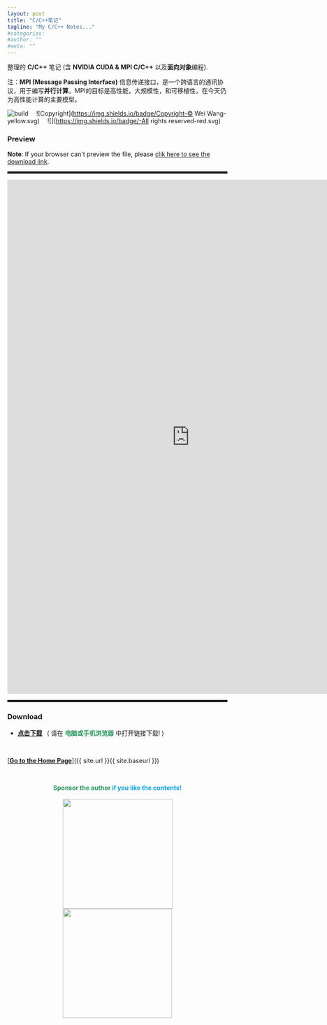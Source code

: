 ```yaml
---
layout: post
title: "C/C++笔记"
tagline: "My C/C++ Notes..."
#categories: 
#author: ""
#meta: ""
---
```

整理的 **C/C++** 笔记 (含 **NVIDIA CUDA & MPI C/C++** 以及**面向对象**编程).

注：**MPI (Message Passing Interface)** 信息传递接口，是一个跨语言的通讯协议，用于编写**并行计算**。MPI的目标是高性能，大规模性，和可移植性，在今天仍为高性能计算的主要模型。

![build](https://img.shields.io/badge/build-succeeded-brightgreen.svg) &emsp;![Copyright](https://img.shields.io/badge/Copyright-© Wei Wang-yellow.svg) &emsp;![](https://img.shields.io/badge/-All rights reserved-red.svg)

### Preview

**Note**: If your browser can't preview the file, please [clik here to see the download link](#download "Download").
<hr style="height:5px;" />
<embed src="https://raw.githubusercontent.com/wwang721/Memo/master/cppNotes.pdf" width="833" height="1175" >
<hr style="height:5px;" />

### Download<span id="download"></span>

* [**点击下载**](https://raw.githubusercontent.com/wwang721/Memo/master/cppNotes.pdf "https://raw.githubusercontent.com/wwang721/Memo/master/cppNotes.pdf") &ensp;( 请在 <font color="#26975b"><b>电脑或手机浏览器</b></font> 中打开链接下载! )

&ensp;

[<b><u>Go to the Home Page</u></b>]({{ site.url }}{{ site.baseurl }})

&ensp;

<center class="half">
<font color="#26975b"><b>Sponsor the author </b></font><font color="#08a2e4"><b>if you like the contents!</b></font><br/><br/>
</center>

<center class="half">
    <img src="https://nono721-1300921342.cos.ap-shanghai.myqcloud.com/WechatPay.png" width="251" style="margin-right:10px;margin-left:10px"/><img src="https://nono721-1300921342.cos.ap-shanghai.myqcloud.com/AliPay.png" width="250" style="margin-right:10px;margin-left:10px"/>
</center>

&ensp;